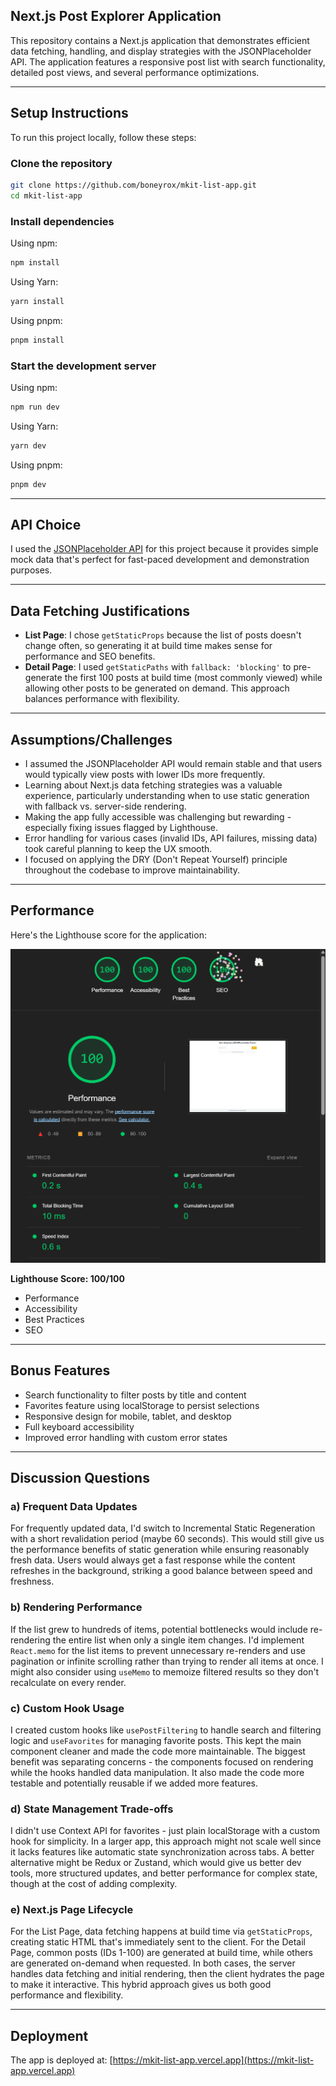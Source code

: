 ## Next.js Post Explorer Application

This repository contains a Next.js application that demonstrates efficient data fetching, handling, and display strategies with the JSONPlaceholder API. The application features a responsive post list with search functionality, detailed post views, and several performance optimizations.

---

## Setup Instructions

To run this project locally, follow these steps:

### Clone the repository

```bash
git clone https://github.com/boneyrox/mkit-list-app.git
cd mkit-list-app
```

### Install dependencies

Using npm:

```bash
npm install
```

Using Yarn:

```bash
yarn install
```

Using pnpm:

```bash
pnpm install
```

### Start the development server

Using npm:

```bash
npm run dev
```

Using Yarn:

```bash
yarn dev
```

Using pnpm:

```bash
pnpm dev
```

---

## API Choice

I used the [JSONPlaceholder API](https://jsonplaceholder.typicode.com/posts) for this project because it provides simple mock data that's perfect for fast-paced development and demonstration purposes.

---

## Data Fetching Justifications

- **List Page**: I chose `getStaticProps` because the list of posts doesn't change often, so generating it at build time makes sense for performance and SEO benefits.
- **Detail Page**: I used `getStaticPaths` with `fallback: 'blocking'` to pre-generate the first 100 posts at build time (most commonly viewed) while allowing other posts to be generated on demand. This approach balances performance with flexibility.

---

## Assumptions/Challenges

- I assumed the JSONPlaceholder API would remain stable and that users would typically view posts with lower IDs more frequently.
- Learning about Next.js data fetching strategies was a valuable experience, particularly understanding when to use static generation with fallback vs. server-side rendering.
- Making the app fully accessible was challenging but rewarding - especially fixing issues flagged by Lighthouse.
- Error handling for various cases (invalid IDs, API failures, missing data) took careful planning to keep the UX smooth.
- I focused on applying the DRY (Don't Repeat Yourself) principle throughout the codebase to improve maintainability.

---

## Performance

Here's the Lighthouse score for the application:

![Lighthouse Score](image.png)

**Lighthouse Score: 100/100**

- Performance
- Accessibility
- Best Practices
- SEO

---

## Bonus Features

- Search functionality to filter posts by title and content
- Favorites feature using localStorage to persist selections
- Responsive design for mobile, tablet, and desktop
- Full keyboard accessibility
- Improved error handling with custom error states

---

## Discussion Questions

### a) Frequent Data Updates

For frequently updated data, I'd switch to Incremental Static Regeneration with a short revalidation period (maybe 60 seconds). This would still give us the performance benefits of static generation while ensuring reasonably fresh data. Users would always get a fast response while the content refreshes in the background, striking a good balance between speed and freshness.

### b) Rendering Performance

If the list grew to hundreds of items, potential bottlenecks would include re-rendering the entire list when only a single item changes. I'd implement `React.memo` for the list items to prevent unnecessary re-renders and use pagination or infinite scrolling rather than trying to render all items at once. I might also consider using `useMemo` to memoize filtered results so they don't recalculate on every render.

### c) Custom Hook Usage

I created custom hooks like `usePostFiltering` to handle search and filtering logic and `useFavorites` for managing favorite posts. This kept the main component cleaner and made the code more maintainable. The biggest benefit was separating concerns - the components focused on rendering while the hooks handled data manipulation. It also made the code more testable and potentially reusable if we added more features.

### d) State Management Trade-offs

I didn't use Context API for favorites - just plain localStorage with a custom hook for simplicity. In a larger app, this approach might not scale well since it lacks features like automatic state synchronization across tabs. A better alternative might be Redux or Zustand, which would give us better dev tools, more structured updates, and better performance for complex state, though at the cost of adding complexity.

### e) Next.js Page Lifecycle

For the List Page, data fetching happens at build time via `getStaticProps`, creating static HTML that's immediately sent to the client. For the Detail Page, common posts (IDs 1-100) are generated at build time, while others are generated on-demand when requested. In both cases, the server handles data fetching and initial rendering, then the client hydrates the page to make it interactive. This hybrid approach gives us both good performance and flexibility.

---

## Deployment

The app is deployed at: [https://mkit-list-app.vercel.app](https://mkit-list-app.vercel.app)
